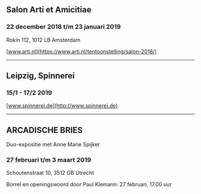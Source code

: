 
## Salon Arti et Amicitiae

### 22 december 2018 t/m 23 januari 2019

Rokin 112, 1012 LB Amsterdam

[www.arti.nl](https://www.arti.nl/tentoonstelling/salon-2018/)

---

## Leipzig, Spinnerei

### 15/1 - 17/2 2019

[www.spinnerei.de](http://www.spinnerei.de)

---

## ARCADISCHE BRIES

Duo-expositie met Anne Marie Spijker 

### 27 februari t/m 3 maart 2019

Schoutenstraat 10, 3512 GB Utrecht

Borrel en openingswoord door Paul Klemann: 27 februari, 17.00 uur 

